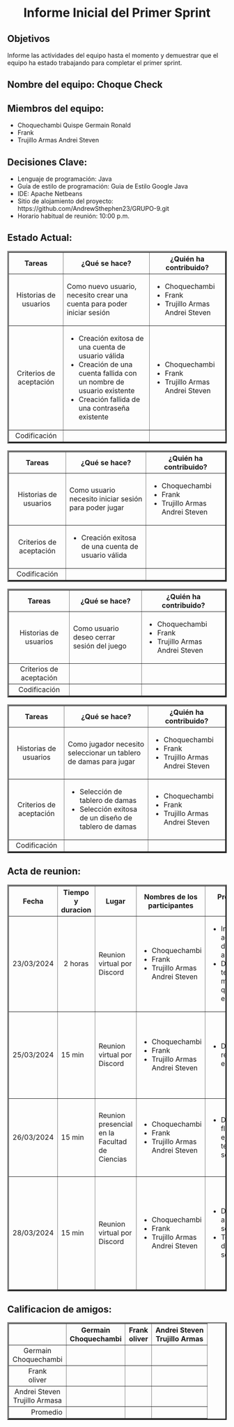 <h1 style="text-align: center;">Informe Inicial del Primer Sprint</h1>

<h2>Objetivos</h2>
<p>Informe las actividades del equipo hasta el momento y demuestrar que el equipo ha estado trabajando para completar el primer sprint.</p>

<h2>Nombre del equipo: Choque Check</h2>
<h2>Miembros del equipo:</h2>
<ul>
    <li>Choquechambi Quispe Germain Ronald</li>
    <li>Frank</li>
    <li>Trujillo Armas Andrei Steven</li>
</ul>
<h2>Decisiones Clave:</h2>
<ul>
    <li>Lenguaje de programación: Java</li>
    <li>Guía de estilo de programación: Guia de Estilo Google Java</li>
    <li>IDE: Apache Netbeans</li>
    <li>Sitio de alojamiento del proyecto: https://github.com/AndrewSthephen23/GRUPO-9.git</li>
    <li>Horario habitual de reunión: 10:00 p.m.</li>
</ul>
<h2>Estado Actual: </h2>
<table border="3" cellpadding="10">
    <tr>
        <th>Tareas</th>
        <th>¿Qué se hace?</th>
        <th>¿Quién ha contribuido?</th>
    </tr>
    <tr>
        <td style="text-align: center;">Historias de usuarios</td>
        <td>Como nuevo usuario, necesito crear una cuenta para poder iniciar sesión</td>
        <td>
            <ul>
                <li>Choquechambi</li>
                <li>Frank</li>
                <li>Trujillo Armas Andrei Steven</li>
            </ul>
        </td>
    </tr>
    <tr>
        <td style="text-align: center;">Criterios de aceptación</td>
        <td>
            <ul>
                <li>Creación exitosa de una cuenta de usuario válida</li>
                <li>Creación de una cuenta fallida con un nombre de usuario existente</li>
                <li>Creación fallida de una contraseña existente</li>
            </ul>
        </td>
        <td>
            <ul>
                <li>Choquechambi</li>
                <li>Frank</li>
                <li>Trujillo Armas Andrei Steven</li>
            </ul>
        </td>
    </tr>
    <tr>
        <td style="text-align: center;">Codificación</td>
        <td> </td>
    </tr>
</table>
<p>

</p>
<table border="3" cellpadding="10">
    <tr>
        <th>Tareas</th>
        <th>¿Qué se hace?</th>
        <th>¿Quién ha contribuido?</th>
    </tr>
    <tr>
        <td style="text-align: center;">Historias de usuarios</td>
        <td>Como usuario necesito iniciar sesión para poder jugar</td>
        <td>
            <ul>
                <li>Choquechambi</li>
                <li>Frank</li>
                <li>Trujillo Armas Andrei Steven</li>
            </ul>
        </td>
    </tr>
    <tr>
        <td style="text-align: center;">Criterios de aceptación</td>
        <td>
            <ul>
                <li>Creación exitosa de una cuenta de usuario válida</li>
            </ul>
        </td>
        <td> </td>
    </tr>
    <tr>
        <td style="text-align: center;">Codificación</td>
        <td> </td>
        <td> </td>
    </tr>
</table>
<p>

</p>
<table border="3" cellpadding="10">
    <tr>
        <th>Tareas</th>
        <th>¿Qué se hace?</th>
        <th>¿Quién ha contribuido?</th>
    </tr>
    <tr>
        <td style="text-align: center;">Historias de usuarios</td>
        <td>Como usuario deseo cerrar sesión del juego</td>
        <td>
            <ul>
                <li>Choquechambi</li>
                <li>Frank</li>
                <li>Trujillo Armas Andrei Steven</li>
            </ul>
        </td>
    </tr>
    <tr>
        <td style="text-align: center;">Criterios de aceptación</td>
        <td> </td>
        <td> </td>
    </tr>
    <tr>
        <td style="text-align: center;">Codificación</td>
        <td> </td>
        <td> </td>
    </tr>
</table>
<p>

</p>
<table border="3" cellpadding="10">
    <tr>
        <th>Tareas</th>
        <th>¿Qué se hace?</th>
        <th>¿Quién ha contribuido?</th>
    </tr>
    <tr>
        <td style="text-align: center;">Historias de usuarios</td>
        <td>Como jugador necesito seleccionar un tablero de damas para jugar</td>
        <td>
            <ul>
                <li>Choquechambi</li>
                <li>Frank</li>
                <li>Trujillo Armas Andrei Steven</li>
            </ul>
        </td>
    </tr>
    <tr>
        <td style="text-align: center;">Criterios de aceptación</td>
        <td>
            <ul>
                <li>Selección de tablero de damas</li>
                <li>Selección exitosa de un diseño de tablero de damas</li>
            </ul>
        </td>
        <td>
            <ul>
                <li>Choquechambi</li>
                <li>Frank</li>
                <li>Trujillo Armas Andrei Steven</li>
            </ul>
        </td>
    </tr>
    <tr>
        <td style="text-align: center;">Codificación</td>
        <td> </td>
        <td> </td>
    </tr>
</table>

<h2>Acta de reunion:</h2>
<table border="3" cellpadding="10">
    <tr>
        <th> Fecha </th>
        <th> Tiempo y <br> duracion </th>
        <th> Lugar </th>
        <th>Nombres de los participantes</th>
        <th>Proposito de la reunion</th>
        <th>Elementos de accion especificos</th>
    </tr>
    <tr>
        <td style="text-align: center;">23/03/2024</td>
        <td style="text-align: center;">2 horas</td>
        <td> Reunion virtual por Discord</td>
        <td>
            <ul>
                <li>Choquechambi</li>
                <li>Frank</li>
                <li>Trujillo Armas Andrei Steven</li>
            </ul>
        </td>
        <td>
            <ul>
                <li>Investigar acerca del juego de las damas americanas</li>
                <li>Definir las tecnologias y metodologias que utiliza para el proyecto</li>
            </ul>
        </td>
        <td>
            <ul>
                <li>Definir roles y responsabilidades</li>
                <li>Establer un sistema de comunicacion</li>
            </ul>
        </td>
    </tr>
    <tr>
        <td>25/03/2024</td>
        <td>15 min</td>
        <td>Reunion virtual por Discord</td>
        <td>
            <ul>
                <li>Choquechambi</li>
                <li>Frank</li>
                <li>Trujillo Armas Andrei Steven</li>
            </ul>
        </td>
        <td>
            <ul>
                <li>Determinar los requerimientos y especificaciones</li>
            </ul>
        </td>
        <td>
            <ul>
                <li>Modificar el estado actual</li>
                <li>Utilizar la técnica GWT para definir las especificaciones y requerimientos del software</li>
            </ul>
        </td>
    </tr>
    <tr>
        <td>26/03/2024</td>
        <td>15 min</td>
        <td>Reunion presencial en la Facultad de Ciencias</td>
        <td>
            <ul>
                <li>Choquechambi</li>
                <li>Frank</li>
                <li>Trujillo Armas Andrei Steven</li>
            </ul>
        </td>
        <td>
            <ul>
                <li>Determina el flujo de ejecución que tendrá el software</li>
            </ul>
        </td>
        <td>
            <ul>
                <li>Designar las tareas para realizar el flujo de ejecución del software</li>
                <li>Crear un mirror compartido</li>
            </ul>
        </td>
    </tr>
    <tr>
        <td>28/03/2024</td>
        <td>15 min</td>
        <td>Reunion virtual por Discord</td>
        <td>
            <ul>
                <li>Choquechambi</li>
                <li>Frank</li>
                <li>Trujillo Armas Andrei Steven</li>
            </ul>
        </td>
        <td>
            <ul>
                <li>Definir la arquitectura del software</li>
                <li>Terminar el flujo de ejecución del software</li>
            </ul>
        </td>
        <td>
            <ul>
                <li>Utilizar los requerimientos y especificaciones</li>
                <li>Comparar diversos tipos de arquitecturas</li>
                <li>Establecer la arquitectura a usar de cliente-servidor de 3 capas</li>
            </ul>
        </td>
    </tr>
</table>
<h2>Calificacion de amigos:</h2>
<table border="3" cellpadding="10">
    <tr>
        <th> </th>
        <th>Germain <br> Choquechambi</th>
        <th>Frank <br> oliver</th>
        <th>Andrei Steven <br>Trujillo Armas</th>
    </tr>
    <tr>
        <td style="text-align: center;">Germain <br> Choquechambi</td>
        <td style="text-align: center;"> </td>
        <td style="text-align: center;"> </td>
        <td style="text-align: center;"> </td>
    </tr>
    <tr>
        <td style="text-align: center;">Frank <br> oliver</td>
        <td style="text-align: center;"> </td>
        <td style="text-align: center;"> </td>
        <td style="text-align: center;"> </td>
    </tr>
    <tr>
        <td style="text-align: center;">Andrei Steven <br>Trujillo Armasa</td>
        <td style="text-align: center;"> </td>
        <td style="text-align: center;"> </td>
        <td style="text-align: center;"> </td>
    </tr>
    <tr>
        <td style="text-align: right;">Promedio</td>
        <td style="text-align: center;"> </td>
        <td style="text-align: center;"> </td>
        <td style="text-align: center;"> </td>
    </tr>
    
</table>
